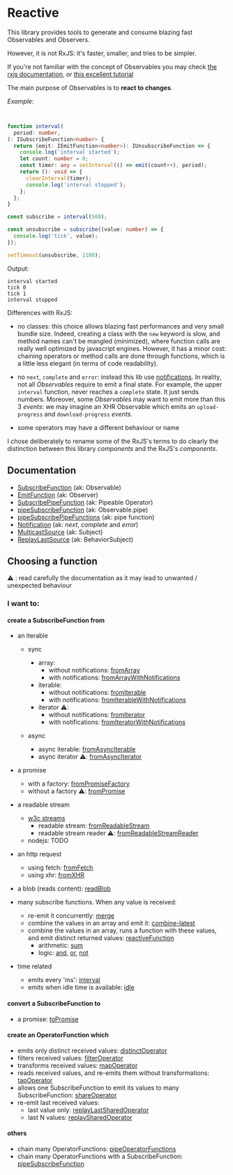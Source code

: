 # Reactive

This library provides tools to generate and consume blazing fast Observables and Observers.

However, it is not RxJS: it's faster, smaller, and tries to be simpler.

If you're not familiar with the concept of Observables you may
check [the rxjs documentation](https://rxjs-dev.firebaseapp.com/guide/observable),
or [this excellent tutorial](https://gist.github.com/staltz/868e7e9bc2a7b8c1f754)

The main purpose of Observables is to **react to changes**.

*Example:*

```ts


function interval(
  period: number,
): ISubscribeFunction<number> {
  return (emit: IEmitFunction<number>): IUnsubscribeFunction => {
    console.log('interval started');
    let count: number = 0;
    const timer: any = setInterval(() => emit(count++), period);
    return (): void => {
      clearInterval(timer);
      console.log('interval stopped');
    };
  };
}

const subscribe = interval(500);

const unsubscribe = subscribe((value: number) => {
  console.log('tick', value);
});

setTimeout(unsubscribe, 1100);
```

Output:

```text
interval started
tick 0
tick 1
interval stopped
```

Differences with RxJS:

- no classes: this choice allows blazing fast performances and very small bundle size. Indeed, creating a class with
  the `new` keyword is slow, and method names can't be mangled (minimized), where function calls are really well
  optimized by javascript engines. However, it has a minor cost: chaining operators or method calls are done through
  functions, which is a little less elegant (in terms of code readability).

- no `next`, `complete` and `error`: instead this lib use [notifications](#notification). In reality, not all *Observables*
  require to emit a final state. For example, the upper `interval` function, never reaches a `complete` state. It just
  sends numbers. Moreover, some *Observables* may want to emit more than this 3 *events*: we may imagine an XHR
  Observable which emits an `upload-progress` and `download-progress` *events*.

- some operators may have a different behaviour or name

I chose deliberately to rename some of the RxJS's terms to do clearly the distinction between this library *components*
and the RxJS's *components*.

## Documentation

- [SubscribeFunction](./types/subscribe-function/subscribe-function.md) (ak: Observable)
- [EmitFunction](./types/emit-function/emit-function.md) (ak: Observer)
- [SubscribePipeFunction](./types/subscribe-pipe-function/subscribe-pipe-function.md) (ak: Pipeable Operator)
- [pipeSubscribeFunction](./functions/piping/pipe-subscribe-function/pipe-subscribe-function.md) (ak: Observable.pipe)
- [pipeSubscribePipeFunctions](./functions/piping/pipe-subscribe-pipe-functions/pipe-subscribe-pipe-functions.md) (ak: pipe function)
- [Notification](./misc/notifications/notifications.md) (ak: *next*, *complete* and *error*)
- [MulticastSource](./source/multicast-source/multicast-source.md) (ak: Subject)
- [ReplayLastSource](./source/replay-last-source/replay-last-source.md) (ak: BehaviorSubject)


## Choosing a function

⚠ : read carefully the documentation as it may lead to unwanted / unexpected behaviour

### I want to:

#### create a SubscribeFunction from

- an iterable
  - sync
    - array:
      - without notifications: [fromArray](subscribe-function/from/iterable/sync/from-array/from-array.md)
      - with notifications: [fromArrayWithNotifications](subscribe-function/from/iterable/sync/from-array/with-notifications/from-array-with-notifications.md)
    - iterable:
      - without notifications: [fromIterable](subscribe-function/from/iterable/sync/from-iterable/from-iterable.md)
      - with notifications: [fromIterableWithNotifications](subscribe-function/from/iterable/sync/from-iterable/with-notifications/from-iterable-with-notifications.md)
    - iterator ⚠️:
      - without notifications: [fromIterator](subscribe-function/from/iterable/sync/from-iterator/from-iterator.md)
      - with notifications: [fromIteratorWithNotifications](subscribe-function/from/iterable/sync/from-iterator/with-notifications/from-iterator-with-notifications.md)

  - async
    - async iterable: [fromAsyncIterable](subscribe-function/from/iterable/async/from-async-iterable/from-async-iterable.md)
    - async iterator ⚠️: [fromAsyncIterator](subscribe-function/from/iterable/async/from-async-iterator/from-async-iterator.md)

- a promise
  - with a factory: [fromPromiseFactory](subscribe-function/from/promise/from-promise-factory/from-promise-factory.md)
  - without a factory ⚠: [fromPromise](subscribe-function/from/promise/from-promise/from-promise.md)

- a readable stream
  - [w3c streams](https://streams.spec.whatwg.org/#rs-class)
    - readable stream: [fromReadableStream](subscribe-function/from/readable-stream/w3c/from-readable-stream/from-readable-stream.ts)
    - readable stream reader ⚠: [fromReadableStreamReader](subscribe-function/from/readable-stream/w3c/from-readable-stream-reader.ts)
  - nodejs: TODO

- an http request
  - using fetch: [fromFetch](subscribe-function/from/http/from-fetch/from-fetch.md)
  - using xhr: [fromXHR](subscribe-function/from/http/xhr/from-xhr/from-xhr.md)

- a blob (reads content): [readBlob](subscribe-function/from/dom/read-blob/read-blob.md)

- many subscribe functions. When any value is received:
  - re-emit it concurrently: [merge](subscribe-function/from/many/merge.ts)
  - combine the values in an array and emit it: [combine-latest](subscribe-function/from/many/combine-latest.ts)
  - combine the values in an array, runs a function with these values, and emit distinct returned
    values: [reactiveFunction](subscribe-function/from/many/reactive-function/reactive-function.ts)
    - arithmetic:
      [sum](subscribe-function/from/many/reactive-function/built-in/arithmetic/reactive-sum.ts)
    - logic:
      [and](subscribe-function/from/many/reactive-function/built-in/logic/reactive-and.ts),
      [or](subscribe-function/from/many/reactive-function/built-in/logic/reactive-or.ts),
      [not](subscribe-function/from/many/reactive-function/built-in/logic/reactive-not.ts)

- time related
  - emits every 'ms': [interval](subscribe-function/from/time-related/interval/interval.md)
  - emits when idle time is available: [idle](subscribe-function/from/time-related/idle/idle.md)

#### convert a SubscribeFunction to

- a promise: [toPromise](subscribe-function/to/to-promise/to-promise.ts)

#### create an OperatorFunction which

- emits only distinct received values: [distinctOperator](__operators/pipe-based/distinct-operator.ts)
- filters received values: [filterOperator](__operators/filter.ts)
- transforms received values: [mapOperator](__operators/pipe-based/map-operator.ts)
- reads received values, and re-emits them without transformations: [tapOperator](__operators/tap.ts)
- allows one SubscribeFunction to emit its values to many SubscribeFunction: [shareOperator](__operators/share.ts)
- re-emit last received values:
  - last value only: [replayLastSharedOperator](__operators/replay/replay-last/replay-last.ts)
  - last N values: [replaySharedOperator](__operators/replay/replay.ts)

#### others

- chain many OperatorFunctions: [pipeOperatorFunctions](functions/piping/pipe-subscribe-pipe-functions/pipe-subscribe-pipe-functions.ts)
- chain many OperatorFunctions with a
  SubscribeFunction: [pipeSubscribeFunction](functions/piping/pipe-subscribe-function/pipe-subscribe-function.ts)



